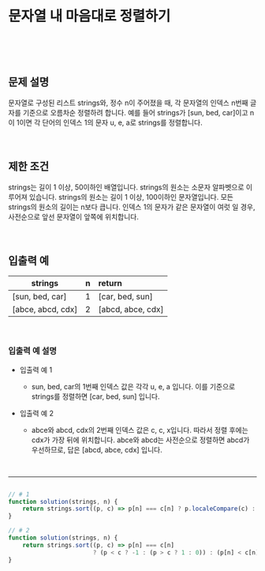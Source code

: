 # 문자열 내 마음대로 정렬하기
<br/>
<br/>
<br/>

## 문제 설명
문자열로 구성된 리스트 strings와, 정수 n이 주어졌을 때, 각 문자열의 인덱스 n번째 글자를 기준으로 오름차순 정렬하려 합니다. 
예를 들어 strings가 [sun, bed, car]이고 n이 1이면 각 단어의 인덱스 1의 문자 u, e, a로 strings를 정렬합니다.
<br/>
<br/>
<br/>


## 제한 조건
strings는 길이 1 이상, 50이하인 배열입니다.
strings의 원소는 소문자 알파벳으로 이루어져 있습니다.
strings의 원소는 길이 1 이상, 100이하인 문자열입니다.
모든 strings의 원소의 길이는 n보다 큽니다.
인덱스 1의 문자가 같은 문자열이 여럿 일 경우, 사전순으로 앞선 문자열이 앞쪽에 위치합니다.
<br/>
<br/>
<br/>

## 입출력 예
| strings | n | return |
| --- | :---: | :--- |
| [sun, bed, car] | 1 | [car, bed, sun] |
| [abce, abcd, cdx] | 2 | [abcd, abce, cdx] |
<br/>

### 입출력 예 설명
- 입출력 예 1
	- sun, bed, car의 1번째 인덱스 값은 각각 u, e, a 입니다. 이를 기준으로 strings를 정렬하면 [car, bed, sun] 입니다.

- 입출력 예 2
	- abce와 abcd, cdx의 2번째 인덱스 값은 c, c, x입니다. 따라서 정렬 후에는 cdx가 가장 뒤에 위치합니다. 
	abce와 abcd는 사전순으로 정렬하면 abcd가 우선하므로, 답은 [abcd, abce, cdx] 입니다.

<br/>

---

```javascript

// # 1
function solution(strings, n) {
    return strings.sort((p, c) => p[n] === c[n] ? p.localeCompare(c) : p[n].localeCompare(c[n]))
}

// # 2
function solution(strings, n) {
    return strings.sort((p, c) => p[n] === c[n] 
                        ? (p < c ? -1 : (p > c ? 1 : 0)) : (p[n] < c[n] ? -1 : (p[n] > c[n] ? 1 : 0)))
}

```
